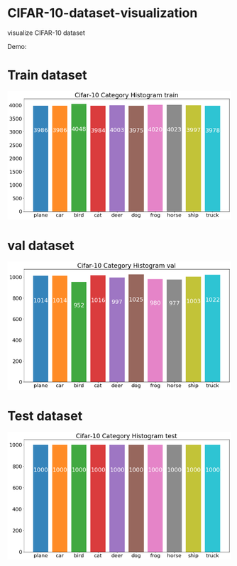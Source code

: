 # CIFAR-10-dataset-visualization
visualize CIFAR-10 dataset

Demo:
# Train dataset
![image](https://github.com/Michael971022/CIFAR-10-dataset-visualization/blob/master/Figure_1.png)

# val dataset
![image](https://github.com/Michael971022/CIFAR-10-dataset-visualization/blob/master/Figure_2.png)

# Test dataset
![image](https://github.com/Michael971022/CIFAR-10-dataset-visualization/blob/master/Figure_3.png)
